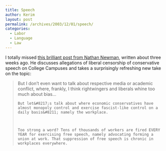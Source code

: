 ```yaml
---
title: Speech
author: Kerim
layout: post
permalink: /archives/2003/12/01/speech/
categories:
  - Labor
  - Language
  - Law
---
```

I totally missed <a href="http://www.nathannewman.org/log/archives/001339.shtml" onclick="_gaq.push(['_trackEvent', 'outbound-article', 'http://www.nathannewman.org/log/archives/001339.shtml', 'this brilliant post from Nathan Newman']);" >this brilliant post from Nathan Newman</a>, written about three weeks ago. He discusses allegations of liberal censorship of conservative speech on College Campuses and takes a surprisingly refreshing new take on the topic:


>   But I don&#8217;t even want to talk about respective media or academic conflict, where, frankly, I think rightwingers and liberals whine too much about bias&#8230; 
>   
>   
>     But let&#8217;s talk about where economic conservatives have almost monopoly control and exercise fascist-like control on a daily basis&#8211; namely the workplace.
>   
>   
>   
>     Too strong a word? Tens of thousands of workers are fired EVERY YEAR for exercising free speech, namely advocating forming a union at work. That suppression of free speech is chronic in workplaces everywhere.
>   


